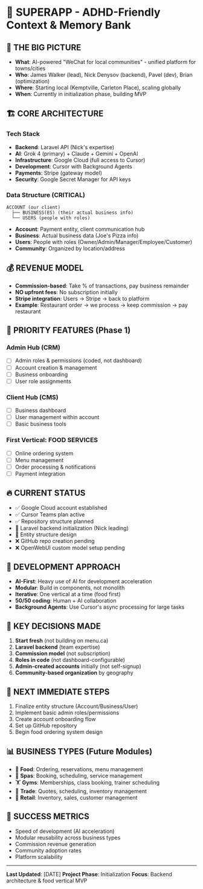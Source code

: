# 🚀 SUPERAPP - ADHD-Friendly Context & Memory Bank

## 🎯 THE BIG PICTURE
- **What**: AI-powered "WeChat for local communities" - unified platform for towns/cities
- **Who**: James Walker (lead), Nick Denysov (backend), Pavel (dev), Brian (optimization)
- **Where**: Starting local (Kemptville, Carleton Place), scaling globally
- **When**: Currently in initialization phase, building MVP

## 🏗️ CORE ARCHITECTURE
### Tech Stack
- **Backend**: Laravel API (Nick's expertise)
- **AI**: Grok 4 (primary) + Claude + Gemini + OpenAI
- **Infrastructure**: Google Cloud (full access to Cursor)
- **Development**: Cursor with Background Agents
- **Payments**: Stripe (gateway model)
- **Security**: Google Secret Manager for API keys

### Data Structure (CRITICAL)
```
ACCOUNT (our client) 
  ├── BUSINESS(ES) (their actual business info)
  └── USERS (people with roles)
```
- **Account**: Payment entity, client communication hub
- **Business**: Actual business data (Joe's Pizza info)
- **Users**: People with roles (Owner/Admin/Manager/Employee/Customer)
- **Community**: Organized by location/address

## 💰 REVENUE MODEL
- **Commission-based**: Take % of transactions, pay business remainder
- **NO upfront fees**: No subscription initially
- **Stripe integration**: Users → Stripe → back to platform
- **Example**: Restaurant order → we process → keep commission → pay restaurant

## 🎯 PRIORITY FEATURES (Phase 1)
### Admin Hub (CRM)
- [ ] Admin roles & permissions (coded, not dashboard)
- [ ] Account creation & management
- [ ] Business onboarding
- [ ] User role assignments

### Client Hub (CMS)
- [ ] Business dashboard
- [ ] User management within account
- [ ] Basic business tools

### First Vertical: FOOD SERVICES
- [ ] Online ordering system
- [ ] Menu management
- [ ] Order processing & notifications
- [ ] Payment integration

## 🔥 CURRENT STATUS
- ✅ Google Cloud account established
- ✅ Cursor Teams plan active
- ✅ Repository structure planned
- 🔄 Laravel backend initialization (Nick leading)
- 🔄 Entity structure design
- ❌ GitHub repo creation pending
- ❌ OpenWebUI custom model setup pending

## 🎲 DEVELOPMENT APPROACH
- **AI-First**: Heavy use of AI for development acceleration
- **Modular**: Build in components, not monolith
- **Iterative**: One vertical at a time (food first)
- **50/50 coding**: Human + AI collaboration
- **Background Agents**: Use Cursor's async processing for large tasks

## 🚨 KEY DECISIONS MADE
1. **Start fresh** (not building on menu.ca)
2. **Laravel backend** (team expertise)
3. **Commission model** (not subscription)
4. **Roles in code** (not dashboard-configurable)
5. **Admin-created accounts** initially (not self-signup)
6. **Community-based organization** by geography

## 🔄 NEXT IMMEDIATE STEPS
1. Finalize entity structure (Account/Business/User)
2. Implement basic admin roles/permissions
3. Create account onboarding flow
4. Set up GitHub repository
5. Begin food ordering system design

## 📊 BUSINESS TYPES (Future Modules)
- 🍕 **Food**: Ordering, reservations, menu management
- 💆 **Spas**: Booking, scheduling, service management
- 🏋️ **Gyms**: Memberships, class booking, trainer scheduling
- 🔧 **Trade**: Quotes, scheduling, inventory management
- 🏪 **Retail**: Inventory, sales, customer management

## 🎯 SUCCESS METRICS
- Speed of development (AI acceleration)
- Modular reusability across business types
- Commission revenue generation
- Community adoption rates
- Platform scalability

---
**Last Updated**: [DATE]
**Project Phase**: Initialization
**Focus**: Backend architecture & food vertical MVP 
